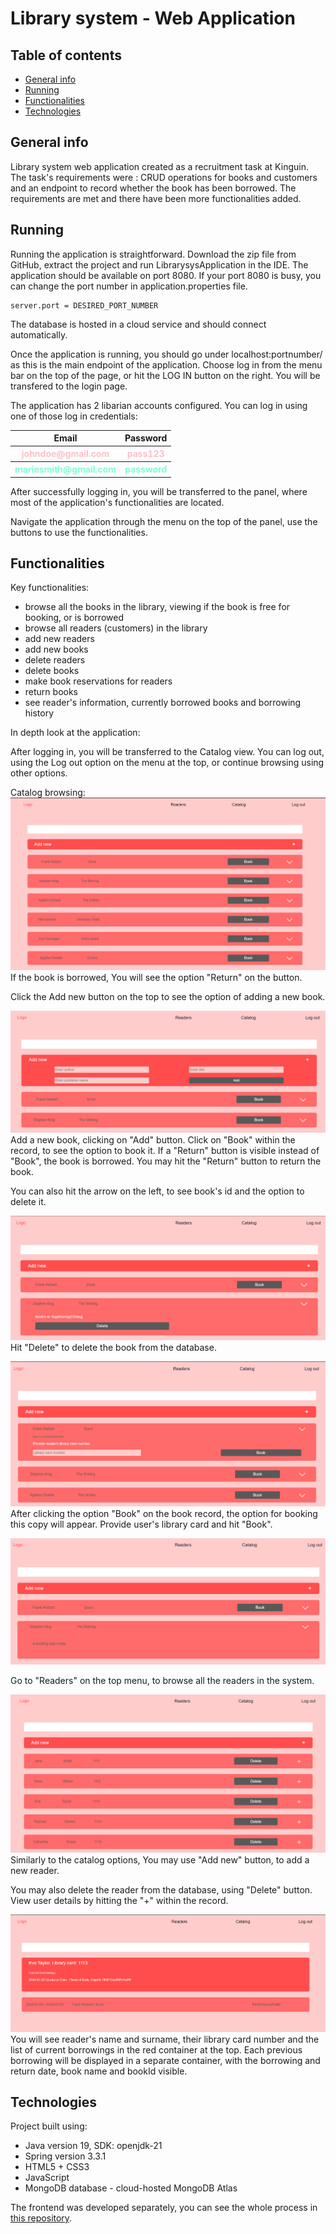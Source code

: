 # Library system - Web Application
## Table of contents
* [General info](#general-info)
* [Running](#running)
* [Functionalities](#functionalities)
* [Technologies](#technologies)

## General info

Library system web application created as a recruitment task at Kinguin.
The task's requirements were : CRUD operations for books and customers and an endpoint to record whether the 
book has been borrowed.
The requirements are met and there have been more functionalities added.

## Running

Running the application is straightforward. Download the zip file from GitHub, extract the project and run LibrarysysApplication in the IDE. The application should be available on
port 8080. If your port 8080 is busy, you can change the port number in application.properties file.
```
server.port = DESIRED_PORT_NUMBER
```
The database is hosted in a cloud service and should connect automatically.

Once the application is running, you should go under localhost:portnumber/ as this is the main endpoint of the application.
Choose log in from the menu bar on the top of the page, or hit the LOG IN button on the right.
You will be transfered to the login page.

The application has 2 libarian accounts configured.
You can log in using one of those log in credentials:

<table>
  <colgroup>
    <col span="2">
    <col style="background-color:yellow">
  </colgroup>
  <tr>
    <th>Email</th>
    <th>Password</th>
  </tr>
<tr style="color:pink">
    <th>johndoe@gmail.com</th>
    <th>pass123</th>
</tr>
<tr style="color:aquamarine">
    <th>mariesmith@gmail.com</th>
    <th>password</th>
</tr>
</table>
After successfully logging in, you will be transferred to the panel, where most of the application's functionalities are located.

Navigate the application through the menu on the top of the panel, use the buttons to use the functionalities.

## Functionalities

Key functionalities:
* browse all the books in the library, viewing if the book is free for booking, or is borrowed
* browse all readers (customers) in the library
* add new readers
* add new books
* delete readers
* delete books
* make book reservations for readers
* return books
* see reader's information, currently borrowed books and borrowing history

In depth look at the application:

After logging in, you will be transferred to the Catalog view. You can log out, using the Log out option on the menu at the top,
or continue browsing using other options.

Catalog browsing:
![img.png](imgs/img.png)
If the book is borrowed, You will see the option "Return" on the button.

Click the Add new button on the top to see the option of adding a new book. 

![img_1.png](imgs/img_1.png)
Add a new book, clicking on "Add" button. Click on "Book" within the record, to see the option to book it.
If a "Return" button is visible instead of "Book", the book is borrowed. You may hit the "Return" button to return the book.

You can also hit the arrow on the left, to see book's id and the option to delete it.

![img_6.png](imgs/img_6.png)
Hit "Delete" to delete the book from the database.

![img_2.png](imgs/img_2.png)
After clicking the option "Book" on the book record, the option for booking this copy will appear. Provide user's library card and hit "Book".

![img_3.png](imgs/img_3.png)

Go to "Readers" on the top menu, to browse all the readers in the system.

![img_4.png](imgs/img_4.png)
Similarly to the catalog options, You may use "Add new" button, to add a new reader.

You may also delete the reader from the database, using "Delete" button.
View user details by hitting the "+" within the record.

![img_5.png](imgs/img_5.png)
You will see reader's name and surname, their library card number and the list of current borrowings 
in the red container at the top.
Each previous borrowing will be displayed in a separate container, with the borrowing and return date, book name and bookId visible.


## Technologies
Project built using:

* Java version 19, SDK: openjdk-21
* Spring version 3.3.1
* HTML5 + CSS3
* JavaScript
* MongoDB database - cloud-hosted MongoDB Atlas

The frontend was developed separately, you can see the whole process in [this repository](https://github.com/achwi00/libsys-front).

